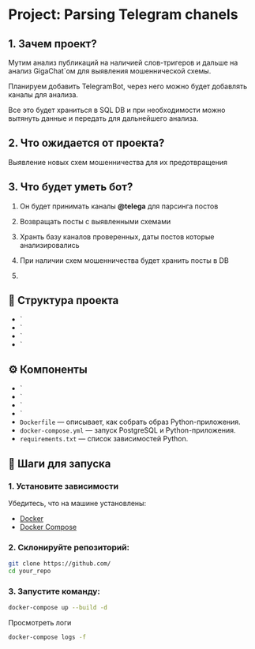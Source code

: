 # Project: Parsing Telegram chanels

## 1. Зачем проект?

Мутим анализ публикаций на наличией слов-тригеров и дальше на анализ GigaChat`ом для выявления мошеннической схемы.

Планируем добавить TelegramBot, через него можно будет добавлять каналы для анализа.

Все это будет храниться в SQL DB и при необходимости можно вытянуть данные и передать для дальнейшего анализа.

## 2. Что ожидается от проекта?

Выявление новых схем мошенничества для их предотвращения

## 3. Что будет уметь бот?

1. Он будет принимать каналы **@telega** для парсинга постов

2. Возвращать посты с выявленными схемами

3. Хранть базу каналов проверенных, даты постов которые анализировались

4. При наличии схем мошенничества будет хранить посты в DB
5. 
## 📁 Структура проекта
- `
- `
- `
- `
## ⚙️ Компоненты
- `
- `
- `
- `
- `Dockerfile` — описывает, как собрать образ Python-приложения.
- `docker-compose.yml` — запуск PostgreSQL и Python-приложения.
- `requirements.txt` — список зависимостей Python.

## 🚀 Шаги для запуска

### 1. Установите зависимости

Убедитесь, что на машине установлены:

- [Docker](https://www.docker.com/)
- [Docker Compose](https://docs.docker.com/compose/)

### 2. Склонируйте репозиторий:

```bash
git clone https://github.com/
cd your_repo
```

### 3. Запустите команду:
```bash
docker-compose up --build -d
```
Просмотреть логи
```bash
docker-compose logs -f
```